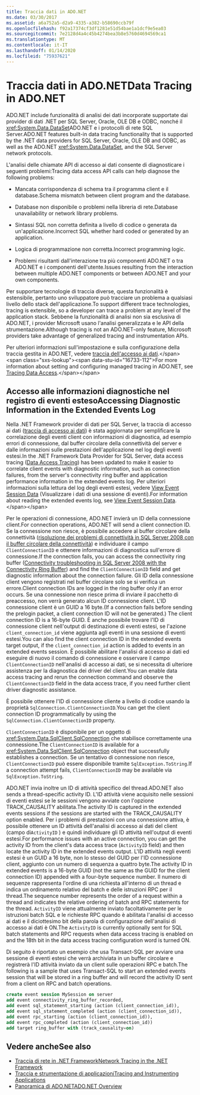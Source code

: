 ```yaml
---
title: Traccia dati in ADO.NET
ms.date: 03/30/2017
ms.assetid: a6a752a5-d2a9-4335-a382-b58690ccb79f
ms.openlocfilehash: f92a17374cf3df1281e51d54bae1a1dcf9e5ea03
ms.sourcegitcommit: 7e2128d4a4c45b4274bea3b8e5760d4694569ca1
ms.translationtype: MT
ms.contentlocale: it-IT
ms.lasthandoff: 01/14/2020
ms.locfileid: "75937621"
---
```

# <a name="data-tracing-in-adonet"></a><span data-ttu-id="16733-102">Traccia dati in ADO.NET</span><span class="sxs-lookup"><span data-stu-id="16733-102">Data Tracing in ADO.NET</span></span>

<span data-ttu-id="16733-103">ADO.NET include funzionalità di analisi dei dati incorporate supportate dai provider di dati .NET per SQL Server, Oracle, OLE DB e ODBC, nonché il <xref:System.Data.DataSet>ADO.NET e i protocolli di rete SQL Server.</span><span class="sxs-lookup"><span data-stu-id="16733-103">ADO.NET features built-in data tracing functionality that is supported by the .NET data providers for SQL Server, Oracle, OLE DB and ODBC, as well as the ADO.NET <xref:System.Data.DataSet>, and the SQL Server network protocols.</span></span>

<span data-ttu-id="16733-104">L'analisi delle chiamate API di accesso ai dati consente di diagnosticare i seguenti problemi:</span><span class="sxs-lookup"><span data-stu-id="16733-104">Tracing data access API calls can help diagnose the following problems:</span></span>

- <span data-ttu-id="16733-105">Mancata corrispondenza di schema tra il programma client e il database.</span><span class="sxs-lookup"><span data-stu-id="16733-105">Schema mismatch between client program and the database.</span></span>

- <span data-ttu-id="16733-106">Database non disponibile o problemi nella libreria di rete.</span><span class="sxs-lookup"><span data-stu-id="16733-106">Database unavailability or network library problems.</span></span>

- <span data-ttu-id="16733-107">Sintassi SQL non corretta definita a livello di codice o generata da un'applicazione.</span><span class="sxs-lookup"><span data-stu-id="16733-107">Incorrect SQL whether hard coded or generated by an application.</span></span>

- <span data-ttu-id="16733-108">Logica di programmazione non corretta.</span><span class="sxs-lookup"><span data-stu-id="16733-108">Incorrect programming logic.</span></span>

- <span data-ttu-id="16733-109">Problemi risultanti dall'interazione tra più componenti ADO.NET o tra ADO.NET e i componenti dell'utente.</span><span class="sxs-lookup"><span data-stu-id="16733-109">Issues resulting from the interaction between multiple ADO.NET components or between ADO.NET and your own components.</span></span>

<span data-ttu-id="16733-110">Per supportare tecnologie di traccia diverse, questa funzionalità è estensibile, pertanto uno sviluppatore può tracciare un problema a qualsiasi livello dello stack dell'applicazione.</span><span class="sxs-lookup"><span data-stu-id="16733-110">To support different trace technologies, tracing is extensible, so a developer can trace a problem at any level of the application stack.</span></span> <span data-ttu-id="16733-111">Sebbene la funzionalità di analisi non sia esclusiva di ADO.NET, i provider Microsoft usano l'analisi generalizzata e le API della strumentazione.</span><span class="sxs-lookup"><span data-stu-id="16733-111">Although tracing is not an ADO.NET-only feature, Microsoft providers take advantage of generalized tracing and instrumentation APIs.</span></span>

<span data-ttu-id="16733-112">Per ulteriori informazioni sull'impostazione e sulla configurazione della traccia gestita in ADO.NET, vedere [traccia dell'accesso ai dati](https://docs.microsoft.com/previous-versions/sql/sql-server-2012/hh880086(v=msdn.10)).</span><span class="sxs-lookup"><span data-stu-id="16733-112">For more information about setting and configuring managed tracing in ADO.NET, see [Tracing Data Access](https://docs.microsoft.com/previous-versions/sql/sql-server-2012/hh880086(v=msdn.10)).</span></span>

## <a name="accessing-diagnostic-information-in-the-extended-events-log"></a><span data-ttu-id="16733-113">Accesso alle informazioni diagnostiche nel registro di eventi esteso</span><span class="sxs-lookup"><span data-stu-id="16733-113">Accessing Diagnostic Information in the Extended Events Log</span></span>

<span data-ttu-id="16733-114">Nella .NET Framework provider di dati per SQL Server, la traccia di accesso ai dati ([traccia di accesso ai dati](https://docs.microsoft.com/previous-versions/sql/sql-server-2012/hh880086(v=msdn.10))) è stata aggiornata per semplificare la correlazione degli eventi client con informazioni di diagnostica, ad esempio errori di connessione, dal buffer circolare della connettività del server e dalle informazioni sulle prestazioni dell'applicazione nel log degli eventi estesi.</span><span class="sxs-lookup"><span data-stu-id="16733-114">In the .NET Framework Data Provider for SQL Server, data access tracing ([Data Access Tracing](https://docs.microsoft.com/previous-versions/sql/sql-server-2012/hh880086(v=msdn.10))) has been updated to make it easier to correlate client events with diagnostic information, such as connection failures, from the server's connectivity ring buffer and application performance information in the extended events log.</span></span> <span data-ttu-id="16733-115">Per ulteriori informazioni sulla lettura del log degli eventi estesi, vedere [View Event Session Data](https://docs.microsoft.com/previous-versions/sql/sql-server-2012/hh710068(v=sql.110)) (Visualizzare i dati di una sessione di eventi).</span><span class="sxs-lookup"><span data-stu-id="16733-115">For information about reading the extended events log, see [View Event Session Data](https://docs.microsoft.com/previous-versions/sql/sql-server-2012/hh710068(v=sql.110)).</span></span>

<span data-ttu-id="16733-116">Per le operazioni di connessione, ADO.NET invierà un ID della connessione client.</span><span class="sxs-lookup"><span data-stu-id="16733-116">For connection operations, ADO.NET will send a client connection ID.</span></span> <span data-ttu-id="16733-117">Se la connessione non riesce, è possibile accedere al buffer circolare della connettività ([risoluzione dei problemi di connettività in SQL Server 2008 con il buffer circolare della connettività](https://docs.microsoft.com/archive/blogs/sql_protocols/connectivity-troubleshooting-in-sql-server-2008-with-the-connectivity-ring-buffer)) e individuare il campo `ClientConnectionID` e ottenere informazioni di diagnostica sull'errore di connessione.</span><span class="sxs-lookup"><span data-stu-id="16733-117">If the connection fails, you can access the connectivity ring buffer ([Connectivity troubleshooting in SQL Server 2008 with the Connectivity Ring Buffer](https://docs.microsoft.com/archive/blogs/sql_protocols/connectivity-troubleshooting-in-sql-server-2008-with-the-connectivity-ring-buffer)) and find the `ClientConnectionID` field and get diagnostic information about the connection failure.</span></span> <span data-ttu-id="16733-118">Gli ID della connessione client vengono registrati nel buffer circolare solo se si verifica un errore.</span><span class="sxs-lookup"><span data-stu-id="16733-118">Client connection IDs are logged in the ring buffer only if an error occurs.</span></span> <span data-ttu-id="16733-119">Se una connessione non riesce prima di inviare il pacchetto di preaccesso, non verrà generato alcun ID connessione client. L'ID connessione client è un GUID a 16 byte.</span><span class="sxs-lookup"><span data-stu-id="16733-119">(If a connection fails before sending the prelogin packet, a client connection ID will not be generated.) The client connection ID is a 16-byte GUID.</span></span> <span data-ttu-id="16733-120">È anche possibile trovare l'ID di connessione client nell'output di destinazione di eventi estesi, se l'azione `client_connection_id` viene aggiunta agli eventi in una sessione di eventi estesi.</span><span class="sxs-lookup"><span data-stu-id="16733-120">You can also find the client connection ID in the extended events target output, if the `client_connection_id` action is added to events in an extended events session.</span></span> <span data-ttu-id="16733-121">È possibile abilitare l'analisi di accesso ai dati ed eseguire di nuovo il comando di connessione e osservare il campo `ClientConnectionID` nell'analisi di accesso ai dati, se si necessita di ulteriore assistenza per la diagnostica dei driver del client.</span><span class="sxs-lookup"><span data-stu-id="16733-121">You can enable data access tracing and rerun the connection command and observe the `ClientConnectionID` field in the data access trace, if you need further client driver diagnostic assistance.</span></span>

<span data-ttu-id="16733-122">È possibile ottenere l'ID di connessione cliente a livello di codice usando la proprietà `SqlConnection.ClientConnectionID`.</span><span class="sxs-lookup"><span data-stu-id="16733-122">You can get the client connection ID programmatically by using the `SqlConnection.ClientConnectionID` property.</span></span>

<span data-ttu-id="16733-123">`ClientConnectionID` è disponibile per un oggetto di <xref:System.Data.SqlClient.SqlConnection> che stabilisce correttamente una connessione.</span><span class="sxs-lookup"><span data-stu-id="16733-123">The `ClientConnectionID` is available for a <xref:System.Data.SqlClient.SqlConnection> object that successfully establishes  a connection.</span></span> <span data-ttu-id="16733-124">Se un tentativo di connessione non riesce, `ClientConnectionID` può essere disponibile tramite `SqlException.ToString`.</span><span class="sxs-lookup"><span data-stu-id="16733-124">If a connection attempt fails, `ClientConnectionID` may be available via `SqlException.ToString`.</span></span>

<span data-ttu-id="16733-125">ADO.NET invia inoltre un ID di attività specifico del thread.</span><span class="sxs-lookup"><span data-stu-id="16733-125">ADO.NET also sends a thread-specific activity ID.</span></span> <span data-ttu-id="16733-126">L'ID attività viene acquisito nelle sessioni di eventi estesi se le sessioni vengono avviate con l'opzione TRACK_CAUSALITY abilitata.</span><span class="sxs-lookup"><span data-stu-id="16733-126">The activity ID is captured in the extended events sessions if the sessions are started with the TRACK_CAUSALITY option enabled.</span></span> <span data-ttu-id="16733-127">Per i problemi di prestazioni con una connessione attiva, è possibile ottenere un ID attività dell'analisi di accesso ai dati del client (campo di`ActivityID` ) e quindi individuare gli ID attività nell'output di eventi estesi.</span><span class="sxs-lookup"><span data-stu-id="16733-127">For performance issues with an active connection, you can get the activity ID from the client's data access trace (`ActivityID` field) and then locate the activity ID in the extended events output.</span></span> <span data-ttu-id="16733-128">L'ID attività negli eventi estesi è un GUID a 16 byte, non lo stesso del GUID per l'ID connessione client, aggiunto con un numero di sequenza a quattro byte.</span><span class="sxs-lookup"><span data-stu-id="16733-128">The activity ID in extended events is a 16-byte GUID (not the same as the GUID for the client connection ID) appended with a four-byte sequence number.</span></span> <span data-ttu-id="16733-129">Il numero di sequenze rappresenta l'ordine di una richiesta all'interno di un thread e indica un ordinamento relativo del batch e delle istruzioni RPC per il thread.</span><span class="sxs-lookup"><span data-stu-id="16733-129">The sequence number represents the order of a request within a thread and indicates the relative ordering of batch and RPC statements for the thread.</span></span> <span data-ttu-id="16733-130">`ActivityID` viene attualmente inviato facoltativamente per le istruzioni batch SQL e le richieste RPC quando è abilitata l'analisi di accesso ai dati e il diciottesimo bit della parola di configurazione dell'analisi di accesso ai dati è ON.</span><span class="sxs-lookup"><span data-stu-id="16733-130">The `ActivityID` is currently optionally sent for SQL batch statements and RPC requests when data access tracing is enabled on and the 18th bit in the data access tracing configuration word is turned ON.</span></span>

<span data-ttu-id="16733-131">Di seguito è riportato un esempio che usa Transact-SQL per avviare una sessione di eventi estesi che verrà archiviata in un buffer circolare e registrerà l'ID attività inviato da un client sulle operazioni RPC e batch.</span><span class="sxs-lookup"><span data-stu-id="16733-131">The following is a sample that uses Transact-SQL to start an extended events session that will be stored in a ring buffer and will record the activity ID sent from a client on RPC and batch operations.</span></span>

```sql
create event session MySession on server
add event connectivity_ring_buffer_recorded,
add event sql_statement_starting (action (client_connection_id)),
add event sql_statement_completed (action (client_connection_id)),
add event rpc_starting (action (client_connection_id)),
add event rpc_completed (action (client_connection_id))
add target ring_buffer with (track_causality=on)
```

## <a name="see-also"></a><span data-ttu-id="16733-132">Vedere anche</span><span class="sxs-lookup"><span data-stu-id="16733-132">See also</span></span>

- [<span data-ttu-id="16733-133">Traccia di rete in .NET Framework</span><span class="sxs-lookup"><span data-stu-id="16733-133">Network Tracing in the .NET Framework</span></span>](../../network-programming/network-tracing.md)
- [<span data-ttu-id="16733-134">Traccia e strumentazione di applicazioni</span><span class="sxs-lookup"><span data-stu-id="16733-134">Tracing and Instrumenting Applications</span></span>](../../debug-trace-profile/tracing-and-instrumenting-applications.md)
- [<span data-ttu-id="16733-135">Panoramica di ADO.NET</span><span class="sxs-lookup"><span data-stu-id="16733-135">ADO.NET Overview</span></span>](ado-net-overview.md)
